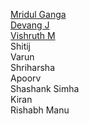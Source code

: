 [Mridul Ganga](https://github.com/mridulganga)  
[Devang J](https://github.com/DevangJ)  
[Vishruth M](https://github.com/vishruth24)  
Shitij  
Varun  
Shriharsha  
Apoorv  
Shashank Simha  
Kiran  
Rishabh Manu  
